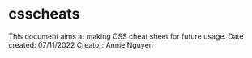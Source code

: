 # csscheats
This document aims at making CSS cheat sheet for future usage.
Date created: 07/11/2022
Creator: Annie Nguyen

